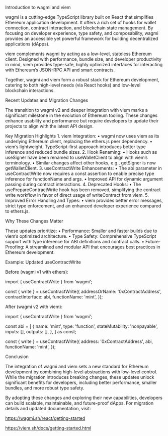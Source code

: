 Introduction to wagmi and viem

wagmi is a cutting-edge TypeScript library built on React that simplifies Ethereum application development. It offers a rich set of hooks for wallet connection, contract interaction, and blockchain state management. By focusing on developer experience, type safety, and composability, wagmi provides an accessible yet powerful framework for building decentralized applications (dApps).

viem complements wagmi by acting as a low-level, stateless Ethereum client. Designed with performance, bundle size, and developer productivity in mind, viem provides type-safe, highly optimized interfaces for interacting with Ethereum’s JSON-RPC API and smart contracts.

Together, wagmi and viem form a robust stack for Ethereum development, catering to both high-level needs (via React hooks) and low-level blockchain interactions.

Recent Updates and Migration Changes

The transition to wagmi v2 and deeper integration with viem marks a significant milestone in the evolution of Ethereum tooling. These changes enhance usability and performance but require developers to update their projects to align with the latest API design.

Key Migration Highlights
	1.	viem Integration:
	•	wagmi now uses viem as its underlying Ethereum client, replacing the ethers.js peer dependency.
	•	viem’s lightweight, TypeScript-first approach introduces better type inference and reduced bundle sizes.
	2.	Hook Renaming:
	•	Hooks such as useSigner have been renamed to useWalletClient to align with viem’s terminology.
	•	Similar changes affect other hooks, e.g., getSigner is now getWalletClient.
	3.	useContractWrite Enhancements:
	•	The abi parameter in useContractWrite now requires a const assertion to enable precise type inference for functionName and args.
	•	Improved API for dynamic argument passing during contract interactions.
	4.	Deprecated Hooks:
	•	The usePrepareContractWrite hook has been removed, simplifying the contract write workflow in favor of direct usage of writeContract from viem.
	5.	Improved Error Handling and Types:
	•	viem provides better error messages, strict type enforcement, and an enhanced developer experience compared to ethers.js.

Why These Changes Matter

These updates prioritize:
	•	Performance: Smaller and faster builds due to viem’s optimized architecture.
	•	Type Safety: Comprehensive TypeScript support with type inference for ABI definitions and contract calls.
	•	Future-Proofing: A streamlined and modular API that encourages best practices in Ethereum development.

Example: Updated useContractWrite

Before (wagmi v1 with ethers):

import { useContractWrite } from 'wagmi';

const { write } = useContractWrite({
  addressOrName: '0xContractAddress',
  contractInterface: abi,
  functionName: 'mint',
});

After (wagmi v2 with viem):

import { useContractWrite } from 'wagmi';

const abi = [
  {
    name: 'mint',
    type: 'function',
    stateMutability: 'nonpayable',
    inputs: [],
    outputs: [],
  },
] as const;

const { write } = useContractWrite({
  address: '0xContractAddress',
  abi,
  functionName: 'mint',
});

Conclusion

The integration of wagmi and viem sets a new standard for Ethereum development by combining high-level abstractions with low-level control. While the migration introduces breaking changes, these updates unlock significant benefits for developers, including better performance, smaller bundles, and more robust type safety.

By adopting these changes and exploring their new capabilities, developers can build scalable, maintainable, and future-proof dApps. For migration details and updated documentation, visit:

https://wagmi.sh/react/getting-started

https://viem.sh/docs/getting-started.html 
